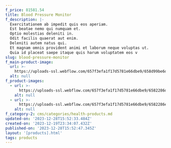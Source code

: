 ```yaml
---
f_price: 81581.54
title: Blood Pressure Monitor
f_description: |-
  Exercitationem ab impedit quis eos aperiam.
  Est beatae nemo qui numquam et.
  Optio molestias deleniti in.
  Odit facilis quaerat aut enim.
  Deleniti autem natus qui.
  Et magnam omnis provident animi et laborum neque voluptas ut.
  Quia id placeat saepe itaque quis harum voluptatem eos v
slug: blood-pressure-monitor
f_main-product-image:
  url: >-
    https://uploads-ssl.webflow.com/657f3efa1f17d5781e66dbe9/658d99be6dd46835be0decfd_1.jpg
  alt: null
f_product-images:
  - url: >-
      https://uploads-ssl.webflow.com/657f3efa1f17d5781e66dbe9/6582286d07007738c195b942_image2.jpeg
    alt: null
  - url: >-
      https://uploads-ssl.webflow.com/657f3efa1f17d5781e66dbe9/6582286e07007738c195b945_image14.jpeg
    alt: null
f_category-2: cms/categories/health-products.md
updated-on: '2023-12-28T15:52:33.484Z'
created-on: '2023-12-19T23:34:07.432Z'
published-on: '2023-12-28T15:52:47.345Z'
layout: '[products].html'
tags: products
---
```



